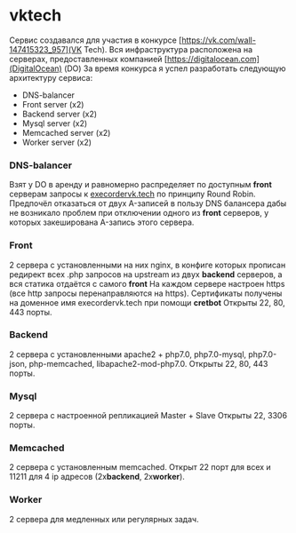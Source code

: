 # vktech
  Сервис создавался для участия в конкурсе [https://vk.com/wall-147415323_957](VK Tech).
  Вся инфраструктура расположена на серверах, предоставленных компанией [https://digitalocean.com](DigitalOcean) (DO)
  За время конкурса я успел разработать следующую архитектуру сервиса:
  * DNS-balancer
  * Front server (x2)
  * Backend server (x2)
  * Mysql server (x2)
  * Memcached server (x2)
  * Worker server (x2)
### **DNS-balancer**
  Взят у DO в аренду и равномерно распределяет по доступным **front** серверам запросы к [execordervk.tech](execordervk.tech) по принципу Round Robin. Предпочёл отказаться от двух A-записей в пользу DNS балансера дабы не возникало проблем при отключении одного из **front** серверов, у которых закеширована A-запись этого сервера.
### **Front**
  2 сервера с установленными на них nginx, в конфиге которых прописан редирект всех .php запросов на upstream из двух **backend** серверов, а вся статика отдаётся с самого **front**
  На каждом сервере настроен https (все http запросы перенаправляются на https). Сертификаты получены на доменное имя execordervk.tech при помощи **cretbot**
  Открыты 22, 80, 443 порты.
### **Backend**
  2 сервера с установленными apache2 + php7.0, php7.0-mysql, php7.0-json, php-memcached, libapache2-mod-php7.0.
  Открыты 22, 80, 443 порты.
### **Mysql**
  2 сервера с настроенной репликацией Master + Slave
  Открыты 22, 3306 порты.
### **Memcached**
  2 сервера с установленным memcached.
  Открыт 22 порт для всех и 11211 для 4 ip адресов (2x**backend**, 2x**worker**).
### **Worker**
  2 сервера для медленных или регулярных задач.
